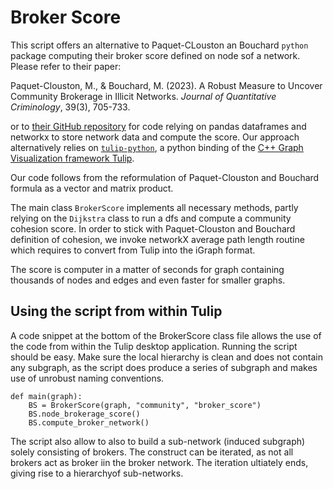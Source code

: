 # Broker Score
This script offers an alternative to Paquet-CLouston an Bouchard `python` package computing their broker score defined on node sof a network. Please refer to their paper:

Paquet-Clouston, M., & Bouchard, M. (2023). A Robust Measure to Uncover Community Brokerage in Illicit Networks. _Journal of Quantitative Criminology_, 39(3), 705-733.

or to [their GitHub repository](https://github.com/Masarah/community_broker_score) for code relying on pandas dataframes and networkx to store network data and compute the score. Our approach alternatively relies on [`tulip-python`](https://pypi.org/project/tulip-python/), a python binding of the [C++ Graph Visualization framework Tulip](https://tulip.labri.fr/).

Our code follows from the reformulation of Paquet-Clouston and Bouchard formula as a vector and matrix product.

The main class `BrokerScore` implements all necessary methods, partly relying on the `Dijkstra` class to run a dfs and compute a community cohesion score. In order to stick with Paquet-Clouston and Bouchard definition of cohesion, we invoke networkX average path length routine which requires to convert from Tulip into the iGraph format.

The score is computer in a matter of seconds for graph containing thousands of nodes and edges and even faster for smaller graphs.

## Using the script from within Tulip
A code snippet at the bottom of the BrokerScore class file allows the use of the code from within the Tulip desktop application. Running the script should be easy. Make sure the local hierarchy is clean and does not contain any subgraph, as the script does produce a series of subgraph and makes use of unrobust naming conventions.
```
def main(graph):
	BS = BrokerScore(graph, "community", "broker_score")
	BS.node_brokerage_score()
	BS.compute_broker_network()
```
The script also allow to also to build a sub-network (induced subgraph) solely consisting of brokers. The construct can be iterated, as not all brokers act as broker iin the broker network. The iteration ultiately ends, giving rise to a hierarchyof sub-networks.


